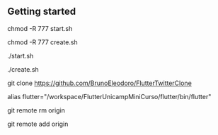 ## Getting started

chmod -R 777 start.sh

chmod -R 777 create.sh

./start.sh

./create.sh

git clone https://github.com/BrunoEleodoro/FlutterTwitterClone

alias flutter="/workspace/FlutterUnicampMiniCurso/flutter/bin/flutter"

git remote rm origin

git remote add origin 
